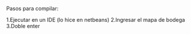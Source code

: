 Pasos para compilar:

1.Ejecutar en un IDE (lo hice en netbeans)
2.Ingresar el mapa de bodega
3.Doble enter
